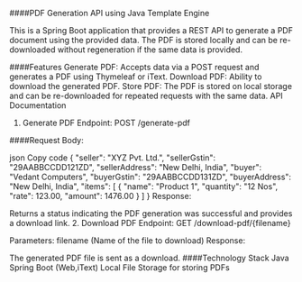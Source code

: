 ####PDF Generation API using Java Template Engine

This is a Spring Boot application that provides a REST API to generate a PDF document using the provided data. The PDF is stored locally and can be re-downloaded without regeneration if the same data is provided.

####Features
Generate PDF: Accepts data via a POST request and generates a PDF using Thymeleaf or iText.
Download PDF: Ability to download the generated PDF.
Store PDF: The PDF is stored on local storage and can be re-downloaded for repeated requests with the same data.
API Documentation
1. Generate PDF
Endpoint: POST /generate-pdf

####Request Body:

json
Copy code
{
  "seller": "XYZ Pvt. Ltd.",
  "sellerGstin": "29AABBCCDD121ZD",
  "sellerAddress": "New Delhi, India",
  "buyer": "Vedant Computers",
  "buyerGstin": "29AABBCCDD131ZD",
  "buyerAddress": "New Delhi, India",
  "items": [
    {
     "name": "Product 1",
      "quantity": "12 Nos",
      "rate": 123.00,
      "amount": 1476.00
    }
  ]
}
Response:

Returns a status indicating the PDF generation was successful and provides a download link.
2. Download PDF
Endpoint: GET /download-pdf/{filename}

Parameters: filename (Name of the file to download)
Response:

The generated PDF file is sent as a download.
####Technology Stack
Java 
Spring Boot (Web,iText)
Local File Storage for storing PDFs
